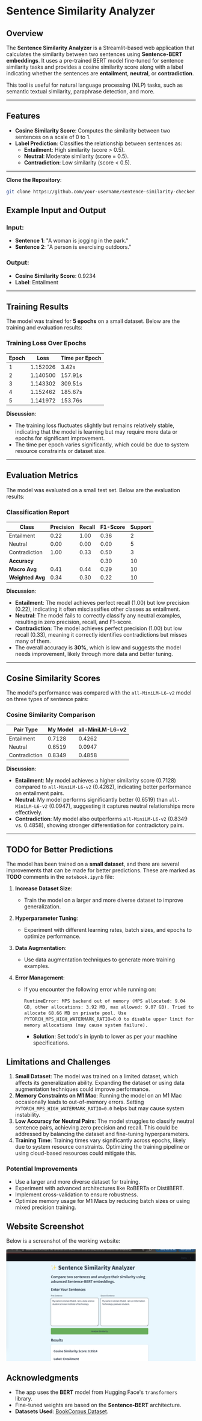 # Sentence Similarity Analyzer

## Overview
The **Sentence Similarity Analyzer** is a Streamlit-based web application that calculates the similarity between two sentences using **Sentence-BERT embeddings**. It uses a pre-trained BERT model fine-tuned for sentence similarity tasks and provides a cosine similarity score along with a label indicating whether the sentences are **entailment**, **neutral**, or **contradiction**.

This tool is useful for natural language processing (NLP) tasks, such as semantic textual similarity, paraphrase detection, and more.

---

## Features
- **Cosine Similarity Score**: Computes the similarity between two sentences on a scale of 0 to 1.
- **Label Prediction**: Classifies the relationship between sentences as:
  - **Entailment**: High similarity (score > 0.5).
  - **Neutral**: Moderate similarity (score = 0.5).
  - **Contradiction**: Low similarity (score < 0.5).
---

**Clone the Repository**:
   ```bash
   git clone https://github.com/your-username/sentence-similarity-checker.git
   ```

## Example Input and Output
### Input:
- **Sentence 1**: "A woman is jogging in the park."
- **Sentence 2**: "A person is exercising outdoors."

### Output:
- **Cosine Similarity Score**: 0.9234
- **Label**: Entailment

---

## Training Results
The model was trained for **5 epochs** on a small dataset. Below are the training and evaluation results:

### Training Loss Over Epochs
| Epoch | Loss     | Time per Epoch |
|-------|----------|----------------|
| 1     | 1.152026 | 3.42s          |
| 2     | 1.140500 | 157.91s        |
| 3     | 1.143302 | 309.51s        |
| 4     | 1.152462 | 185.67s        |
| 5     | 1.141972 | 153.76s        |

**Discussion**:
- The training loss fluctuates slightly but remains relatively stable, indicating that the model is learning but may require more data or epochs for significant improvement.
- The time per epoch varies significantly, which could be due to system resource constraints or dataset size.

---

## Evaluation Metrics
The model was evaluated on a small test set. Below are the evaluation results:

### Classification Report
| Class         | Precision | Recall | F1-Score | Support |
|---------------|-----------|--------|----------|---------|
| Entailment    | 0.22      | 1.00   | 0.36     | 2       |
| Neutral       | 0.00      | 0.00   | 0.00     | 5       |
| Contradiction | 1.00      | 0.33   | 0.50     | 3       |
| **Accuracy**  |           |        | 0.30     | 10      |
| **Macro Avg** | 0.41      | 0.44   | 0.29     | 10      |
| **Weighted Avg** | 0.34   | 0.30   | 0.22     | 10      |

**Discussion**:
- **Entailment**: The model achieves perfect recall (1.00) but low precision (0.22), indicating it often misclassifies other classes as entailment.
- **Neutral**: The model fails to correctly classify any neutral examples, resulting in zero precision, recall, and F1-score.
- **Contradiction**: The model achieves perfect precision (1.00) but low recall (0.33), meaning it correctly identifies contradictions but misses many of them.
- The overall accuracy is **30%**, which is low and suggests the model needs improvement, likely through more data and better tuning.

---

## Cosine Similarity Scores
The model's performance was compared with the `all-MiniLM-L6-v2` model on three types of sentence pairs:

### Cosine Similarity Comparison
| Pair Type      | My Model | all-MiniLM-L6-v2 |
|----------------|----------|------------------|
| Entailment     | 0.7128   | 0.4262           |
| Neutral        | 0.6519   | 0.0947           |
| Contradiction  | 0.8349   | 0.4858           |

**Discussion**:
- **Entailment**: My model achieves a higher similarity score (0.7128) compared to `all-MiniLM-L6-v2` (0.4262), indicating better performance on entailment pairs.
- **Neutral**: My model performs significantly better (0.6519) than `all-MiniLM-L6-v2` (0.0947), suggesting it captures neutral relationships more effectively.
- **Contradiction**: My model also outperforms `all-MiniLM-L6-v2` (0.8349 vs. 0.4858), showing stronger differentiation for contradictory pairs.

---

## TODO for Better Predictions
The model has been trained on a **small dataset**, and there are several improvements that can be made for better predictions. These are marked as **TODO** comments in the `notebook.ipynb` file:

1. **Increase Dataset Size**:
   - Train the model on a larger and more diverse dataset to improve generalization.

2. **Hyperparameter Tuning**:
   - Experiment with different learning rates, batch sizes, and epochs to optimize performance.

3. **Data Augmentation**:
   - Use data augmentation techniques to generate more training examples.

4. **Error Management**:
   - If you encounter the following error while running on:
     ```
     RuntimeError: MPS backend out of memory (MPS allocated: 9.04 GB, other allocations: 3.92 MB, max allowed: 9.07 GB). Tried to allocate 68.66 MB on private pool. Use PYTORCH_MPS_HIGH_WATERMARK_RATIO=0.0 to disable upper limit for memory allocations (may cause system failure).
     ```
     - **Solution**: Set todo's in ipynb to lower as per your machine specifications.


## Limitations and Challenges
1. **Small Dataset**: The model was trained on a limited dataset, which affects its generalization ability. Expanding the dataset or using data augmentation techniques could improve performance.
2. **Memory Constraints on M1 Mac**: Running the model on an M1 Mac occasionally leads to out-of-memory errors. Setting `PYTORCH_MPS_HIGH_WATERMARK_RATIO=0.0` helps but may cause system instability.
3. **Low Accuracy for Neutral Pairs**: The model struggles to classify neutral sentence pairs, achieving zero precision and recall. This could be addressed by balancing the dataset and fine-tuning hyperparameters.
4. **Training Time**: Training times vary significantly across epochs, likely due to system resource constraints. Optimizing the training pipeline or using cloud-based resources could mitigate this.


### Potential Improvements
- Use a larger and more diverse dataset for training.
- Experiment with advanced architectures like RoBERTa or DistilBERT.
- Implement cross-validation to ensure robustness.
- Optimize memory usage for M1 Macs by reducing batch sizes or using mixed precision training.


## Website Screenshot
Below is a screenshot of the working website:

![Website Screenshot](website.png)

## Acknowledgments
- The app uses the **BERT** model from Hugging Face's `transformers` library.
- Fine-tuned weights are based on the **Sentence-BERT** architecture.
- **Datasets Used**: [BookCorpus Dataset](https://huggingface.co/datasets/bookcorpus/bookcorpus).